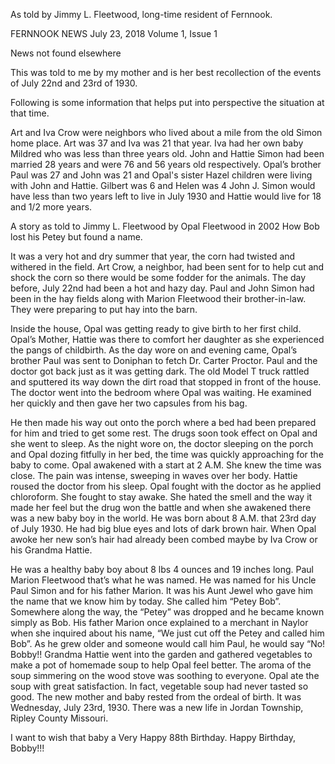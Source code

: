 As told by Jimmy L. Fleetwood, long-time resident of Fernnook.

FERNNOOK NEWS July 23, 2018
Volume 1, Issue 1

News not found elsewhere 

This was told to me by my mother and is her best recollection of the events of July 22nd and 23rd of 1930.

Following is some information that helps put into perspective the situation at that time.

Art and Iva Crow were neighbors who lived about a mile from the old Simon home place.
 Art was 37 and Iva was 21 that year. Iva had her own baby Mildred who was less than three years old.
John and Hattie Simon had been married 28 years and were 76 and 56 years old respectively. 
Opal’s brother Paul was 27 and John was 21 and Opal's sister
 Hazel children were living with John and Hattie. Gilbert was 6 and Helen was 4
John J. Simon would have less than two years left to live in July 1930 and Hattie would live for 18 and 1/2 more years.

A story as told to Jimmy L. Fleetwood by Opal Fleetwood in 2002
How Bob lost his Petey but found a name.

It was a very hot and dry summer that year, the corn had twisted and withered in the field.
Art Crow, a neighbor, had been sent for to help cut and shock the corn so there would be some fodder for the animals. The day before, July 22nd had been a hot and hazy day. Paul and John Simon had been in the hay fields along with Marion Fleetwood their brother-in-law. They were preparing to put hay into the barn.

 Inside the house, Opal was getting ready to give birth to her first child. Opal’s Mother, Hattie was there to comfort her daughter as she experienced the pangs of childbirth. As the day wore on and evening came, Opal’s brother Paul was sent to Doniphan to fetch Dr. Carter Proctor. Paul and the doctor got back just as it was getting dark. The old Model T truck rattled and sputtered its way down the dirt road that stopped in front of the house. The doctor went into the bedroom where Opal was waiting. He examined her quickly and then gave her two capsules from his bag.

He then made his way out onto the porch where a bed had been prepared for him and tried to get some rest. The drugs soon took effect on Opal and she went to sleep. As the night wore on, the doctor sleeping on the porch and Opal dozing fitfully in her bed, the time was quickly approaching for the baby to come. Opal awakened with a start at 2 A.M. She knew the time was close. The pain was intense, sweeping in waves over her body. Hattie roused the doctor from his sleep. Opal fought with the doctor as he applied chloroform. She fought to stay awake.  She hated the smell and the way it made her feel but the drug won the battle and when she awakened there was a new baby boy in the world. He was born about 8 A.M. that 23rd day of July 1930. He had big blue eyes and lots of dark brown hair. When Opal awoke her new son’s hair had already been combed maybe by Iva Crow or his Grandma Hattie.

He was a healthy baby boy about 8 lbs 4 ounces and 19 inches long. Paul Marion Fleetwood that’s what he was named. He was named for his Uncle Paul Simon and for his father Marion. It was his Aunt Jewel who gave him the name that we know him by today. She called him “Petey Bob”. Somewhere along the way, the “Petey” was dropped and he became known simply as Bob. His father Marion once explained to a merchant in Naylor when she inquired about his name, “We just cut off the Petey and called him Bob”. As he grew older and someone would call him Paul, he would say “No! Bobby!! 
Grandma Hattie went into the garden and gathered vegetables to make a pot of homemade soup to help Opal feel better. The aroma of the soup simmering on the wood stove was soothing to everyone. Opal ate the soup with great satisfaction. In fact, vegetable soup had never tasted so good. The new mother and baby rested from the ordeal of birth.
It was Wednesday, July 23rd, 1930. There was a new life in Jordan Township, Ripley County Missouri.

I want to wish that baby a Very Happy 88th Birthday.
Happy Birthday, Bobby!!!
